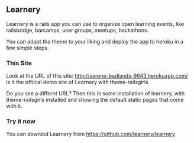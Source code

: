 ## Learnery

Learnery is a rails app you can use to organize open learning events, 
like railsbridge, barcamps, user groups, meetups, hackathons. 

You can adapt the theme to your liking 
and deploy the app to heroku in a few simple steps.

### This Site

Look at the URL of this site: 
http://serene-badlands-9643.herokuapp.com/
is it the official demo site of Learnery with
theme-railsgirls

Do you see a differnt URL?  Then this is some 
installation of learnery, with theme-railsgirls installed
and showing the default static pages that come with it.

### Try it now

You can downlod Learnery from https://github.com/learnery/learnery

